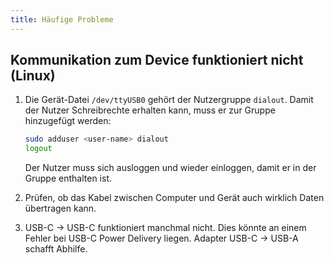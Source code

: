 ```yaml
---
title: Häufige Probleme
---
```


## Kommunikation zum Device funktioniert nicht (Linux)

1. Die Gerät-Datei `/dev/ttyUSB0` gehört der Nutzergruppe `dialout`. Damit der Nutzer Schreibrechte erhalten kann, muss er zur Gruppe hinzugefügt werden:

   ```bash
   sudo adduser <user-name> dialout
   logout
   ```

   Der Nutzer muss sich ausloggen und wieder einloggen, damit er in der Gruppe enthalten ist.

2. Prüfen, ob das Kabel zwischen Computer und Gerät auch wirklich Daten übertragen kann.

3. USB-C &rarr; USB-C funktioniert manchmal nicht. Dies könnte an einem Fehler bei USB-C Power Delivery liegen. Adapter USB-C &rarr; USB-A schafft Abhilfe.
